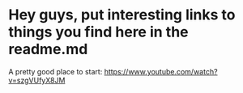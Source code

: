 # Hey guys, put interesting links to things you find here in the readme.md

A pretty good place to start:
https://www.youtube.com/watch?v=szgVUfyX8JM

